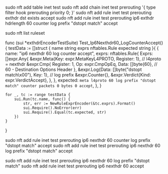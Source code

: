sudo nft add table inet test
sudo nft add chain inet test prerouting '{ type filter hook prerouting priority 0; }'
sudo nft add rule inet test prerouting exthdr dst exists accept
sudo nft add rule inet test prerouting ip6 exthdr hdrlength 60 counter log prefix "dstopt match" accept


sudo nft list ruleset




func (sui *exthdrEncoderTestSuite) Test_Ip6Nexthdr60_LogCounterAccept() {
    testData := []struct {
        name     string
        exprs    nftables.Rule
        expected string
    }{
        {
            name: "ip6 nexthdr 60 log counter accept",
            exprs: nftables.Rule{
                Exprs: []expr.Any{
                    &expr.Meta{Key: expr.MetaKeyL4PROTO, Register: 1}, // l4proto = nexthdr
                    &expr.Cmp{
                        Register: 1,
                        Op:       expr.CmpOpEq,
                        Data:     []byte{60}, // 60 - Destination Options Header
                    },
                    &expr.Log{Data: []byte("dstopt match\x00"), Key: 1}, // log prefix
                    &expr.Counter{},
                    &expr.Verdict{Kind: expr.VerdictAccept},
                },
            },
            expected: `meta l4proto 60 log prefix "dstopt match" counter packets 0 bytes 0 accept`,
        },
    }

    for _, tc := range testData {
        sui.Run(tc.name, func() {
            str, err := NewRuleExprEncoder(&tc.exprs).Format()
            sui.Require().NoError(err)
            sui.Require().Equal(tc.expected, str)
        })
    }
}




sudo nft add rule inet test prerouting ip6 nexthdr 60 counter log prefix "dstopt match" accept
sudo nft add rule inet test prerouting ip6 nexthdr 60 log prefix "dstopt match" accept

sudo nft add rule inet test prerouting ip6 nexthdr 60 log prefix "dstopt match"
sudo nft add rule inet test prerouting ip6 nexthdr 60 accept


















